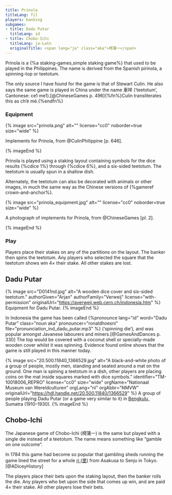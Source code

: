 ```yaml
---
title: Prinola
titleLang: fil
players: banking
subgames:
- title: Dadu Putar
  titleLang: id
- title: Chobo-Ichi
  titleLang: ja-Latn
  originalTitle: <span lang="ja" class="aka">樗蒲一</span>
---
```


<p class="lead"><span lang="fil" class="noun aka">Prinola</span> is a {%a staking-games,simple staking game%} that used to be played in the Philippines. The name is derived from the Spanish <span lang="es">pirinola</span>, a spinning-top or teetotum.</p>

The only source I have found for the game is that of Stewart Culin. He also says the same game is played in China under the name <span lang="yue" class="aka">車咩</span> (‘teetotum’, Cantonese: <span lang="yue-Latn-jyutping" class="aka">ce1 me1</span>).[@ChineseGames p. 496]{%fn%}Culin transliterates this as <span lang="yue-Latn" class="aka">ch’é mé</span>.{%endfn%}

### Equipment

{% image src="prinola.png" alt="" license="cc0" noborder=true size="wide" %}

Implements for Prinola, from @CulinPhilippine [p. 646].

{% imageEnd %}

<span lang="fil-Latn" class="noun">Prinola</span> is played using a staking layout containing symbols for the dice results {%cdice 1%} through {%cdice 6%}, and a six-sided teetotum. The teetotum is usually spun in a shallow dish.

Alternately, the teetotum can also be decorated with animals or other images, in much the same way as the Chinese versions of {%gameref crown-and-anchor%}.

{% image src="prinola_equipment.jpg" alt="" license="cc0" noborder=true size="wide" %}

A photograph of implements for Prinola, from @ChineseGames [pl. 2].

{% imageEnd %}

### Play

Players place their stakes on any of the partitions on the layout. The banker then spins the teetotum. Any players who selected the square that the teetotum shows win 4× their stake. All other stakes are lost.

## <span lang="id">Dadu Putar</span>

{% image src="D0141nd.jpg" alt="A wooden dice cover and six-sided teetotum." 
  authorGiven="Arjan" authorFamily="Verweij" license="with-permission" originalUrl="https://averweij.web.cern.ch/indonesia.htm" %}
Equipment for <span lang="id">Dadu Putar</span>.
{% imageEnd %}

In Indonesia the game has been called {%pronounce lang="id" word="Dadu Putar" class="noun aka" pronouncer="ronaldhoesni" file="pronunciation_ind_dadu_putar.mp3" %} (‘spinning die’), and was popular amongst Javanese labourers and miners.[@GamesAndDances p. 330] The top would be covered with a coconut shell or specially-made wooden cover whilst it was spinning. Evidence found online shows that the game is still played in this manner today.

{% image src="20.500.11840_1366529.jpg"
  alt="A black-and-white photo of a group of people, mostly men, standing and seated around a mat on the ground. One man is spining a teetotum in a dish, other players are placing coins on the mat inside squares marked with dice symbols."
  identifier="TM-10018006_REPRO"
  license="cc0"
  size="wide"
  orgName="Nationaal Museum van Wereldculturen"
  orgLang="nl"
  orgAbbr="NMVW"
  originalUrl="https://hdl.handle.net/20.500.11840/1366529" %}
A group of people playing <span lang="id">Dadu Putar</span> (or a game very similar to it) in [Bengkulu,](https://en.wikipedia.org/wiki/Bengkulu) Sumatra (1910–1930).
{% imageEnd %}

## <span lang="ja-Latn" class="noun">Chobo-Ichi</span>

The Japanese game of <span lang="ja-Latn" class="aka noun">Chobo-Ichi</span> (<span lang="ja" class="aka">樗蒲一</span>) is the same but played with a single die instead of a teetotum. The name means something like “gamble on one outcome”.

In 1784 this game had become so popular that gambling sheds running the game lined the street for a whole [<span lang="ja-Latn">ri</span> (<span lang="ja">里</span>)](https://en.wiktionary.org/wiki/%E9%87%8C#Etymology_2_2) from Asakusa to Senju in Tokyo.[@ADiceyHistory]

The players place their bets upon the staking layout, then the banker rolls the die. Any players who bet upon the side that comes up win, and are paid 4× their stake. All other players lose their bets.
